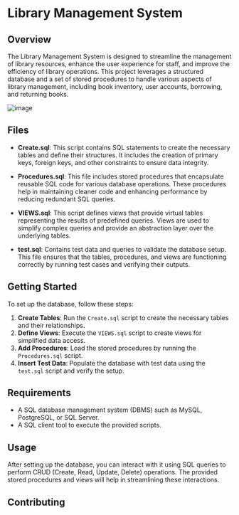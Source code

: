 # Library Management System

## Overview

The Library Management System is designed to streamline the management of library resources, enhance the user experience for staff, and improve the efficiency of library operations. This project leverages a structured database and a set of stored procedures to handle various aspects of library management, including book inventory, user accounts, borrowing, and returning books.

![image](https://github.com/k43in/LibraryDatabase/assets/118012788/78b116e4-9324-468e-b63e-6f374764b88f)


## Files

- **Create.sql**: This script contains SQL statements to create the necessary tables and define their structures. It includes the creation of primary keys, foreign keys, and other constraints to ensure data integrity.
  
- **Procedures.sql**: This file includes stored procedures that encapsulate reusable SQL code for various database operations. These procedures help in maintaining cleaner code and enhancing performance by reducing redundant SQL queries.

- **VIEWS.sql**: This script defines views that provide virtual tables representing the results of predefined queries. Views are used to simplify complex queries and provide an abstraction layer over the underlying tables.

- **test.sql**: Contains test data and queries to validate the database setup. This file ensures that the tables, procedures, and views are functioning correctly by running test cases and verifying their outputs.

## Getting Started

To set up the database, follow these steps:

1. **Create Tables**: Run the `Create.sql` script to create the necessary tables and their relationships.
2. **Define Views**: Execute the `VIEWS.sql` script to create views for simplified data access.
3. **Add Procedures**: Load the stored procedures by running the `Procedures.sql` script.
4. **Insert Test Data**: Populate the database with test data using the `test.sql` script and verify the setup.

## Requirements

- A SQL database management system (DBMS) such as MySQL, PostgreSQL, or SQL Server.
- A SQL client tool to execute the provided scripts.

## Usage

After setting up the database, you can interact with it using SQL queries to perform CRUD (Create, Read, Update, Delete) operations. The provided stored procedures and views will help in streamlining these interactions.

## Contributing




